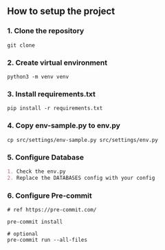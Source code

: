 ## How to setup the project

### 1. Clone the repository

```shell
git clone 
```
### 2. Create virtual environment

```shell
python3 -m venv venv
```

### 3. Install requirements.txt

```shell
pip install -r requirements.txt
```

### 4. Copy env-sample.py to env.py 

```shell
cp src/settings/env-sample.py src/settings/env.py
```

### 5. Configure Database 

```markdown
1. Check the env.py
2. Replace the DATABASES config with your config
```


### 6. Configure Pre-commit

```shell
# ref https://pre-commit.com/

pre-commit install 

# optional 
pre-commit run --all-files
```

